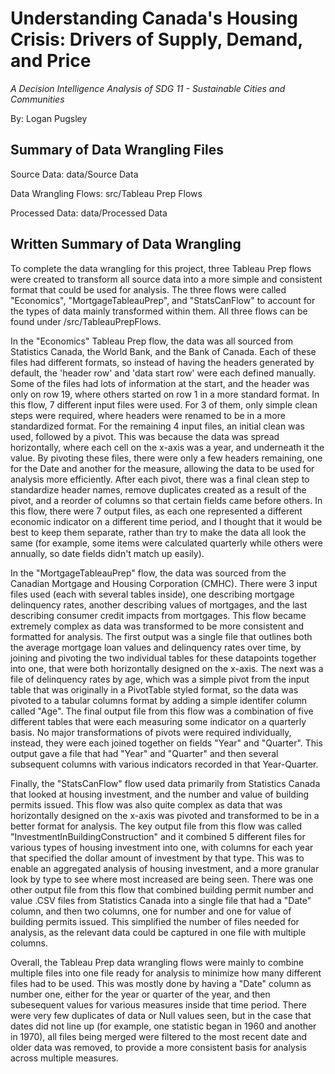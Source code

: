 # Understanding Canada's Housing Crisis: Drivers of Supply, Demand, and Price

*A Decision Intelligence Analysis of SDG 11 - Sustainable Cities and Communities*

By: Logan Pugsley

## Summary of Data Wrangling Files
Source Data: data/Source Data

Data Wrangling Flows: src/Tableau Prep Flows

Processed Data: data/Processed Data


## Written Summary of Data Wrangling

To complete the data wrangling for this project, three Tableau Prep flows were created to transform all source data into a more simple and consistent format that could be used for analysis. The three flows were called "Economics", "MortgageTableauPrep", and "StatsCanFlow" to account for the types of data mainly transformed within them. All three flows can be found under /src/TableauPrepFlows.


In the "Economics" Tableau Prep flow, the data was all sourced from Statistics Canada, the World Bank, and the Bank of Canada. Each of these files had different formats, so instead of having the headers generated by default, the 'header row' and 'data start row' were each defined manually. Some of the files had lots of information at the start, and the header was only on row 19, where others started on row 1 in a more standard format. In this flow, 7 different input files were used. For 3 of them, only simple clean steps were required, where headers were renamed to be in a more standardized format. For the remaining 4 input files, an initial clean was used, followed by a pivot. This was because the data was spread horizontally, where each cell on the x-axis was a year, and underneath it the value. By pivoting these files, there were only a few headers remaining, one for the Date and another for the measure, allowing the data to be used for analysis more efficiently. After each pivot, there was a final clean step to standardize header names, remove duplicates created as a result of the pivot, and a reorder of columns so that certain fields came before others. In this flow, there were 7 output files, as each one represented a different economic indicator on a different time period, and I thought that it would be best to keep them separate, rather than try to make the data all look the same (for example, some items were calculated quarterly while others were annually, so date fields didn't match up easily).


In the "MortgageTableauPrep" flow, the data was sourced from the Canadian Mortgage and Housing Corporation (CMHC). There were 3 input files used (each with several tables inside), one describing mortgage delinquency rates, another describing values of mortgages, and the last describing consumer credit impacts from mortgages. This flow became extremely complex as data was transformed to be more consistent and formatted for analysis. The first output was a single file that outlines both the average mortgage loan values and delinquency rates over time, by joining and pivoting the two individual tables for these datapoints together into one, that were both horizontally designed on the x-axis. The next was a file of delinquency rates by age, which was a simple pivot from the input table that was originally in a PivotTable styled format, so the data was pivoted to a tabular columns format by adding a simple identifer column called "Age". The final output file from this flow was a combination of five different tables that were each measuring some indicator on a quarterly basis. No major transformations of pivots were required individually, instead, they were each joined together on fields "Year" and "Quarter". This output gave a file that had "Year" and "Quarter" and then several subsequent columns with various indicators recorded in that Year-Quarter.


Finally, the "StatsCanFlow" flow used data primarily from Statistics Canada that looked at housing investment, and the number and value of building permits issued. This flow was also quite complex as data that was horizontally designed on the x-axis was pivoted and transformed to be in a better format for analysis. The key output file from this flow was called "InvestmentInBuildingConstruction" and it combined 5 different files for various types of housing investment into one, with columns for each year that specified the dollar amount of investment by that type. This was to enable an aggregated analysis of housing investment, and a more granular look by type to see where most increased are being seen. There was one other output file from this flow that combined building permit number and value .CSV files from Statistics Canada into a single file that had a "Date" column, and then two columns, one for number and one for value of building permits issued. This simplified the number of files needed for analysis, as the relevant data could be captured in one file with multiple columns.


Overall, the Tableau Prep data wrangling flows were mainly to combine multiple files into one file ready for analysis to minimize how many different files had to be used. This was mostly done by having a "Date" column as number one, either for the year or quarter of the year, and then subesequent values for various measures inside that time period. There were very few duplicates of data or Null values seen, but in the case that dates did not line up (for example, one statistic began in 1960 and another in 1970), all files being merged were filtered to the most recent date and older data was removed, to provide a more consistent basis for analysis across multiple measures.